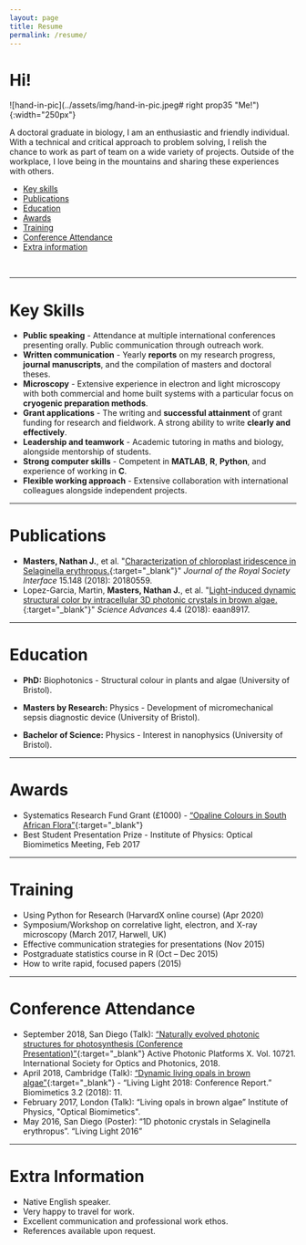 ```yaml
---
layout: page
title: Resume
permalink: /resume/
---
```


# **Hi!**

![hand-in-pic](../assets/img/hand-in-pic.jpeg# right prop35 "Me!"){:width="250px"}



A doctoral graduate in biology, I am an enthusiastic and friendly individual. With a 
technical and critical approach to problem solving, I relish the chance to work as part 
of team on a wide variety of projects. Outside of the workplace, I love being in the 
mountains and sharing these experiences with others.

- [Key skills](#key-skills)
- [Publications](#publications)
- [Education](#education)
- [Awards](#awards)
- [Training](#training)
- [Conference Attendance](#conferences)
- [Extra information](#extra)

<br>

  
---

# Key Skills<a name="key-skills"></a>

- **Public speaking** - Attendance at multiple international conferences presenting orally. 
Public communication through outreach work.
- **Written communication** - Yearly **reports** on my research progress, **journal manuscripts**, 
and the compilation of masters and doctoral theses.
- **Microscopy** - Extensive experience in electron and light microscopy with both 
commercial and home built systems with a particular focus on **cryogenic preparation methods**.
- **Grant applications** - The writing and **successful attainment** of grant funding for 
research and fieldwork. A strong ability to write **clearly and effectively**.
- **Leadership and teamwork** - Academic tutoring in maths and biology, alongside 
mentorship of students.
- **Strong computer skills** - Competent in **MATLAB**, **R**, **Python**, and experience
 of working in **C**.
- **Flexible working approach** - Extensive collaboration with international colleagues 
alongside independent projects.

---

# Publications<a name="publications"></a>

- **Masters, Nathan J.**, et al. "[Characterization of chloroplast iridescence in Selaginella 
erythropus.](https://royalsocietypublishing.org/doi/full/10.1098/rsif.2018.0559){:target="_blank"}" *Journal
 of the Royal Society Interface* 15.148 (2018): 20180559.
- Lopez-Garcia, Martin, **Masters, Nathan J.**, et al. "[Light-induced dynamic structural 
color by intracellular 3D photonic crystals in brown algae.](https://advances.sciencemag.org/content/4/4/eaan8917.abstract){:target="_blank"}"
 *Science Advances* 4.4 (2018): 
eaan8917.

---

# Education<a name="education"></a>

- **PhD:** Biophotonics - Structural colour in plants and algae (University of Bristol).

- **Masters by Research:** Physics - Development of micromechanical sepsis diagnostic device (University of Bristol).

- **Bachelor of Science:** Physics - Interest in nanophysics (University of Bristol).

---

# Awards<a name="awards"></a>

- Systematics Research Fund Grant (£1000) - [“Opaline Colours in South African Flora”](https://systass.org/srf-results-2017-2018/){:target="_blank"}
- Best Student Presentation Prize - Institute of Physics: Optical Biomimetics Meeting, Feb 2017

---

# Training<a name="training"></a>

- Using Python for Research (HarvardX online course) (Apr 2020)
- Symposium/Workshop on correlative light, electron,
and X-ray microscopy (March 2017, Harwell, UK)
- Effective communication strategies for presentations (Nov 2015)
- Postgraduate statistics course in R (Oct – Dec 2015)
- How to write rapid, focused papers (2015)

---

# Conference Attendance<a name="conferences"></a>

- September 2018, San Diego (Talk): [“Naturally evolved photonic structures for photosynthesis 
(Conference Presentation)”](https://spie.org/Publications/Proceedings/Paper/10.1117/12.2320984?SSO=1){:target="_blank"} 
Active Photonic Platforms X. Vol. 10721. International Society for Optics and Photonics, 2018.
- April 2018, Cambridge (Talk): [“Dynamic living opals in brown algae”](https://doi.org/10.3390/biomimetics3020011){:target="_blank"} - 
“Living Light 2018: Conference Report.” Biomimetics 3.2 (2018): 11.
- February 2017, London (Talk): “Living opals in brown algae” Institute of Physics, "Optical Biomimetics".
- May 2016, San Diego (Poster): “1D photonic crystals in Selaginella erythropus”. “Living Light 2016”

---

# Extra Information<a name="extra"></a>

-  Native English speaker.
-  Very happy to travel for work.
-  Excellent communication and professional work ethos.
-  References available upon request.
